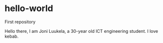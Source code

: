 # hello-world
First repository

Hello there, I am Joni Luukela, a 30-year old ICT engineering student.
I love kebab.
